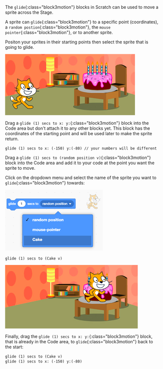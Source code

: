 The `glide`{:class="block3motion"} blocks in Scratch can be used to move a sprite across the Stage. 

A sprite can `glide`{:class="block3motion"} to a specific point (coordinates), a `random postion`{:class="block3motion"}, the `mouse pointer`{:class="block3motion"}, or to another sprite.

Positon your sprites in their starting points then select the sprite that is going to glide. 

![The Stage with both cat and cake sprites in their starting position.](images/example-start.png)

Drag a `glide (1) secs to x: y:`{:class="block3motion"} block into the Code area but don't attach it to any other blocks yet. This block has the coordinates of the starting point and will be used later to make the sprite return.

```blocks3
glide (1) secs to x: (-150) y:(-80) // your numbers will be different
```

Drag a `glide (1) secs to (random position v)`{:class="block3motion"} block into the Code area and add it to your code at the point you want the sprite to move. 

Click on the dropdown menu and select the name of the sprite you want to `glide`{:class="block3motion"} towards:

![The drop down menu for the glide block showing other sprites in the list.](images/glide-menu.png)

```blocks3
glide (1) secs to (Cake v)
```

![The Stage showing the cat sprite has glided to the cake sprite.](images/example-end.png)

Finally, drag the `glide (1) secs to x: y:`{:class="block3motion"} block, that is already in the Code area, to `glide`{:class="block3motion"} back to the start: 

```blocks3
glide (1) secs to (Cake v)
glide (1) secs to x: (-150) y:(-80)
```
